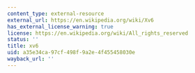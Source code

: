 ```yaml
---
content_type: external-resource
external_url: https://en.wikipedia.org/wiki/Xv6
has_external_license_warning: true
license: https://en.wikipedia.org/wiki/All_rights_reserved
status: ''
title: xv6
uid: a35e34ca-97cf-498f-9a2e-4f455458030e
wayback_url: ''
---
```


